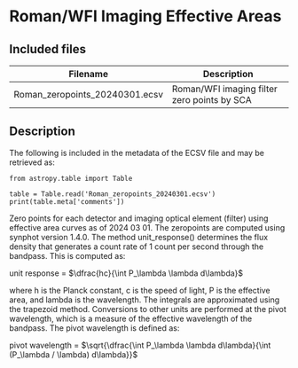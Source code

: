 # Roman/WFI Imaging Effective Areas

## Included files

| Filename| Description|
|---------|------------|
| Roman_zeropoints_20240301.ecsv | Roman/WFI imaging filter zero points by SCA |

## Description

The following is included in the metadata of the ECSV file and may be retrieved as:

```
from astropy.table import Table

table = Table.read('Roman_zeropoints_20240301.ecsv')
print(table.meta['comments'])
```

Zero points for each detector and imaging optical element (filter) using effective area curves as of 2024 03 01.
The zeropoints are computed using synphot version 1.4.0. The method unit_response() 
determines the flux density that generates a count rate of 1 count per second through 
the bandpass. This is computed as:

unit response = $\dfrac{hc}{\int P_\lambda \lambda d\lambda}$

where h is the Planck constant, c is the speed of light, P is the effective 
area, and lambda is the wavelength. The integrals are approximated using the trapezoid 
method. Conversions to other units are performed at the pivot wavelength, which is a 
measure of the effective wavelength of the bandpass. The pivot wavelength is defined as:

pivot wavelength = $\sqrt{\dfrac{\int P_\lambda \lambda d\lambda}{\int (P_\lambda / \lambda) d\lambda}}$